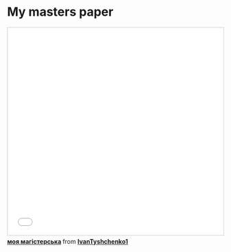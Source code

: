 # My masters paper

<iframe src="//www.slideshare.net/slideshow/embed_code/key/4ltT9N5pTszr0M" width="595" height="485" frameborder="0" marginwidth="0" marginheight="0" scrolling="no" style="border:1px solid #CCC; border-width:1px; margin-bottom:5px; max-width: 100%;" allowfullscreen> </iframe> <div style="margin-bottom:5px"> <strong> <a href="//www.slideshare.net/IvanTyshchenko1/ss-83071133" title="моя магістерська" target="_blank">моя магістерська</a> </strong> from <strong><a href="https://www.slideshare.net/IvanTyshchenko1" target="_blank">IvanTyshchenko1</a></strong> </div>
